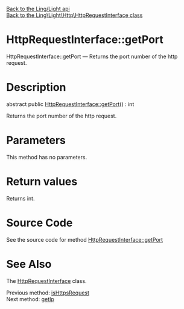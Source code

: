 [Back to the Ling/Light api](https://github.com/lingtalfi/Light/blob/master/doc/api/Ling/Light.md)<br>
[Back to the Ling\Light\Http\HttpRequestInterface class](https://github.com/lingtalfi/Light/blob/master/doc/api/Ling/Light/Http/HttpRequestInterface.md)


HttpRequestInterface::getPort
================



HttpRequestInterface::getPort — Returns the port number of the http request.




Description
================


abstract public [HttpRequestInterface::getPort](https://github.com/lingtalfi/Light/blob/master/doc/api/Ling/Light/Http/HttpRequestInterface/getPort.md)() : int




Returns the port number of the http request.




Parameters
================

This method has no parameters.


Return values
================

Returns int.








Source Code
===========
See the source code for method [HttpRequestInterface::getPort](https://github.com/lingtalfi/Light/blob/master/Http/HttpRequestInterface.php#L84-L84)


See Also
================

The [HttpRequestInterface](https://github.com/lingtalfi/Light/blob/master/doc/api/Ling/Light/Http/HttpRequestInterface.md) class.

Previous method: [isHttpsRequest](https://github.com/lingtalfi/Light/blob/master/doc/api/Ling/Light/Http/HttpRequestInterface/isHttpsRequest.md)<br>Next method: [getIp](https://github.com/lingtalfi/Light/blob/master/doc/api/Ling/Light/Http/HttpRequestInterface/getIp.md)<br>

